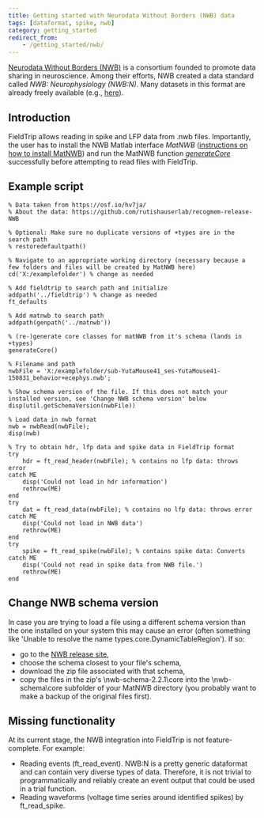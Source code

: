 ```yaml
---
title: Getting started with Neurodata Without Borders (NWB) data
tags: [dataformat, spike, nwb]
category: getting_started
redirect_from:
    - /getting_started/nwb/
---
```


[Neurodata Without Borders (NWB)](https://www.nwb.org) is a consortium founded to promote data sharing in neuroscience. Among their efforts, NWB created a data standard called *NWB: Neurophysiology (NWB:N)*. Many datasets in this format are already freely available (e.g., [here](https://www.nwb.org/example-datasets/)).

## Introduction

FieldTrip allows reading in spike and LFP data from .nwb files. Importantly, the user has to install the NWB Matlab interface *MatNWB* ([instructions on how to install MatNWB](https://neurodatawithoutborders.github.io/matnwb/)) and run the MatNWB function [*generateCore*](https://neurodatawithoutborders.github.io/matnwb/doc/generateCore.html) successfully before attempting to read files with FieldTrip.

## Example script

    % Data taken from https://osf.io/hv7ja/
    % About the data: https://github.com/rutishauserlab/recogmem-release-NWB

    % Optional: Make sure no duplicate versions of +types are in the search path
    % restoredefaultpath()

    % Navigate to an appropriate working directory (necessary because a few folders and files will be created by MatNWB here)
    cd('X:/examplefolder') % change as needed

    % Add fieldtrip to search path and initialize
    addpath('../fieldtrip') % change as needed
    ft_defaults

    % Add matnwb to search path
    addpath(genpath('../matnwb'))

    % (re-)generate core classes for matNWB from it's schema (lands in +types)
    generateCore()

    % Filename and path
    nwbFile = 'X:/examplefolder/sub-YutaMouse41_ses-YutaMouse41-150831_behavior+ecephys.nwb';

    % Show schema version of the file. If this does not match your installed version, see 'Change NWB schema version' below
    disp(util.getSchemaVersion(nwbFile))

    % Load data in nwb format
    nwb = nwbRead(nwbFile);
    disp(nwb)

    % Try to obtain hdr, lfp data and spike data in FieldTrip format
    try
        hdr = ft_read_header(nwbFile); % contains no lfp data: throws error
    catch ME
        disp('Could not load in hdr information')
        rethrow(ME)
    end
    try
        dat = ft_read_data(nwbFile); % contains no lfp data: throws error
    catch ME
        disp('Could not load in NWB data')
        rethrow(ME)
    end
    try
        spike = ft_read_spike(nwbFile); % contains spike data: Converts
    catch ME
        disp('Could not read in spike data from NWB file.')
        rethrow(ME)
    end

## Change NWB schema version

In case you are trying to load a file using a different schema version than the one installed on your system this may cause an error (often something like 'Unable to resolve the name types.core.DynamicTableRegion'). If so:

- go to the [NWB release site](https://github.com/NeurodataWithoutBorders/nwb-schema/releases),
- choose the schema closest to your file's schema,
- download the zip file associated with that schema,
- copy the files in the zip's \nwb-schema-2.2.1\core into the \nwb-schema\core subfolder of your MatNWB directory (you probably want to make a backup of the original files first).

## Missing functionality

At its current stage, the NWB integration into FieldTrip is not feature-complete. For example:

- Reading events (ft_read_event). NWB:N is a pretty generic dataformat and can contain very diverse types of data. Therefore, it is not trivial to programmatically and reliably create an event output that could be used in a trial function.
- Reading waveforms (voltage time series around identified spikes) by ft_read_spike.
